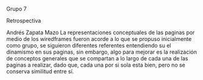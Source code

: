Grupo 7 

Retrospectiva 

Andrés Zapata Mazo 
La representaciones conceptuales de las paginas por medio de los wiredframes fueron acorde a lo que se propuso inicialmente como grupo, se siguieron diferentes referentes entendiendo su el dinamismo en sus paginas, sin embargo, algo para mejorar es la realización de conceptos generales que se compartan a lo largo de cada una de las paginas a realizar, dado que, cada una por si sola esta bien, pero no se conserva similitud entre sí.



